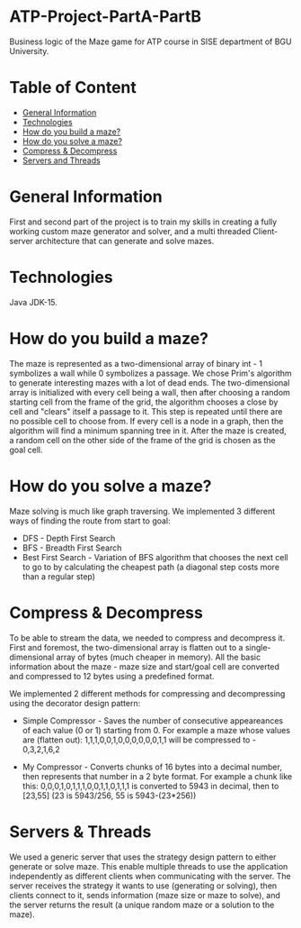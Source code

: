 # ATP-Project-PartA-PartB

Business logic of the Maze game for ATP course in SISE department of BGU University.

# Table of Content
* [General Information](#General-Information)
* [Technologies](#Technologies)
* [How do you build a maze?](#How-do-you-build-a-maze?)
* [How do you solve a maze?](#How-do-you-solve-a-maze?)
* [Compress & Decompress](#Compress-&-Decompress)
* [Servers and Threads](#Servers-&-Threads)

# General Information
First and second part of the project is to train my skills in creating a fully working custom maze generator and solver, and a multi threaded Client-server architecture that can generate and solve mazes.

# Technologies
Java JDK-15.

# How do you build a maze?
The maze is represented as a two-dimensional array of binary int - 1 symbolizes a wall while 0 symbolizes a passage. We chose Prim's algorithm to generate interesting mazes with a lot of dead ends. The two-dimensional array is initialized with every cell being a wall, then after choosing a random starting cell from the frame of the grid, the algorithm chooses a close by cell and "clears" itself a passage to it. This step is repeated until there are no possible cell to choose from. If every cell is a node in a graph, then the algorithm will find a minimum spanning tree in it. After the maze is created, a random cell on the other side of the frame of the grid is chosen as the goal cell.

# How do you solve a maze?
Maze solving is much like graph traversing. We implemented 3 different ways of finding the route from start to goal:
* DFS - Depth First Search
* BFS - Breadth First Search
* Best First Search - Variation of BFS  algorithm that chooses the next cell to go to by calculating the cheapest path (a diagonal step costs more than a regular step)

# Compress & Decompress
To be able to stream the data, we needed to compress and decompress it. First and foremost, the two-dimensional array is flatten out to a single-dimensional array of bytes (much cheaper in memory). All the basic information about the maze - maze size and start/goal cell are converted and compressed to 12 bytes using a predefined format.

We implemented 2 different methods for compressing and decompressing using the decorator design pattern:

* Simple Compressor - Saves the number of consecutive appeareances of each value (0 or 1) starting from 0. 
For example a maze whose values are (flatten out): 1,1,1,0,0,1,0,0,0,0,0,0,1,1 will be compressed to - 0,3,2,1,6,2

* My Compressor - Converts chunks of 16 bytes into a decimal number, then represents that number in a 2 byte format.
For example a chunk like this: 0,0,0,1,0,1,1,1,0,0,1,1,0,1,1,1 is converted to 5943 in decimal, then to [23,55] (23 is 5943/256, 55 is 5943-(23*256))

# Servers & Threads
We used a generic server that uses the strategy design pattern to either generate or solve maze. This enable multiple threads to use the application independently as different clients when communicating with the server.
The server receives the strategy it wants to use (generating or solving), then clients connect to it, sends information (maze size or maze to solve), and the server returns the result (a unique random maze or a solution to the maze).
